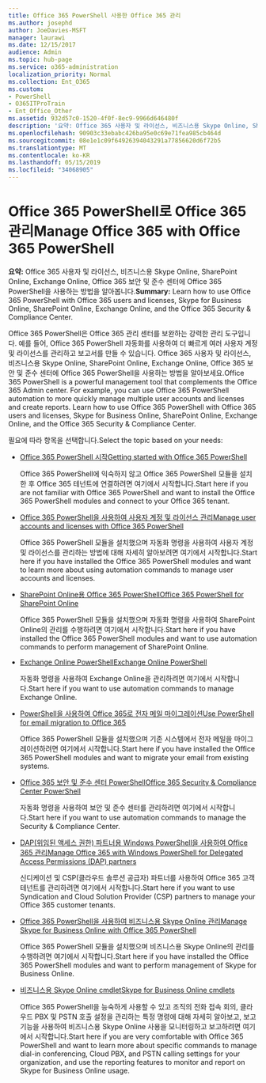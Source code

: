```yaml
---
title: Office 365 PowerShell 사용한 Office 365 관리
ms.author: josephd
author: JoeDavies-MSFT
manager: laurawi
ms.date: 12/15/2017
audience: Admin
ms.topic: hub-page
ms.service: o365-administration
localization_priority: Normal
ms.collection: Ent_O365
ms.custom:
- PowerShell
- O365ITProTrain
- Ent_Office_Other
ms.assetid: 932d57c0-1520-4f0f-8ec9-9966d646480f
description: '요약: Office 365 사용자 및 라이선스, 비즈니스용 Skype Online, SharePoint Online, Exchange Online, Office 365 보안 및 준수 센터에 Office 365 PowerShell을 사용하는 방법을 알아봅니다.'
ms.openlocfilehash: 90903c33ebabc426ba95e0c69e71fea985cb464d
ms.sourcegitcommit: 08e1e1c09f64926394043291a77856620d6f72b5
ms.translationtype: MT
ms.contentlocale: ko-KR
ms.lasthandoff: 05/15/2019
ms.locfileid: "34068905"
---
```

# <a name="manage-office-365-with-office-365-powershell"></a><span data-ttu-id="4cb45-103">Office 365 PowerShell로 Office 365 관리</span><span class="sxs-lookup"><span data-stu-id="4cb45-103">Manage Office 365 with Office 365 PowerShell</span></span>

 <span data-ttu-id="4cb45-104">**요약:** Office 365 사용자 및 라이선스, 비즈니스용 Skype Online, SharePoint Online, Exchange Online, Office 365 보안 및 준수 센터에 Office 365 PowerShell을 사용하는 방법을 알아봅니다.</span><span class="sxs-lookup"><span data-stu-id="4cb45-104">**Summary:** Learn how to use Office 365 PowerShell with Office 365 users and licenses, Skype for Business Online, SharePoint Online, Exchange Online, and the Office 365 Security & Compliance Center.</span></span>
  
<span data-ttu-id="4cb45-p101">Office 365 PowerShell은 Office 365 관리 센터를 보완하는 강력한 관리 도구입니다. 예를 들어, Office 365 PowerShell 자동화를 사용하여 더 빠르게 여러 사용자 계정 및 라이선스를 관리하고 보고서를 만들 수 있습니다. Office 365 사용자 및 라이선스, 비즈니스용 Skype Online, SharePoint Online, Exchange Online, Office 365 보안 및 준수 센터에 Office 365 PowerShell을 사용하는 방법을 알아보세요.</span><span class="sxs-lookup"><span data-stu-id="4cb45-p101">Office 365 PowerShell is a powerful management tool that complements the Office 365 Admin center. For example, you can use Office 365 PowerShell automation to more quickly manage multiple user accounts and licenses and create reports. Learn how to use Office 365 PowerShell with Office 365 users and licenses, Skype for Business Online, SharePoint Online, Exchange Online, and the Office 365 Security & Compliance Center.</span></span>
  
<span data-ttu-id="4cb45-108">필요에 따라 항목을 선택합니다.</span><span class="sxs-lookup"><span data-stu-id="4cb45-108">Select the topic based on your needs:</span></span>
  
- [<span data-ttu-id="4cb45-109">Office 365 PowerShell 시작</span><span class="sxs-lookup"><span data-stu-id="4cb45-109">Getting started with Office 365 PowerShell</span></span>](getting-started-with-office-365-powershell.md)

    <span data-ttu-id="4cb45-110">Office 365 PowerShell에 익숙하지 않고 Office 365 PowerShell 모듈을 설치한 후 Office 365 테넌트에 연결하려면 여기에서 시작합니다.</span><span class="sxs-lookup"><span data-stu-id="4cb45-110">Start here if you are not familiar with Office 365 PowerShell and want to install the Office 365 PowerShell modules and connect to your Office 365 tenant.</span></span>

- [<span data-ttu-id="4cb45-111">Office 365 PowerShell을 사용하여 사용자 계정 및 라이선스 관리</span><span class="sxs-lookup"><span data-stu-id="4cb45-111">Manage user accounts and licenses with Office 365 PowerShell</span></span>](manage-user-accounts-and-licenses-with-office-365-powershell.md)

    <span data-ttu-id="4cb45-112">Office 365 PowerShell 모듈을 설치했으며 자동화 명령을 사용하여 사용자 계정 및 라이선스를 관리하는 방법에 대해 자세히 알아보려면 여기에서 시작합니다.</span><span class="sxs-lookup"><span data-stu-id="4cb45-112">Start here if you have installed the Office 365 PowerShell modules and want to learn more about using automation commands to manage user accounts and licenses.</span></span>

- [<span data-ttu-id="4cb45-113">SharePoint Online용 Office 365 PowerShell</span><span class="sxs-lookup"><span data-stu-id="4cb45-113">Office 365 PowerShell for SharePoint Online</span></span>](https://technet.microsoft.com/library/fp161362.aspx)

    <span data-ttu-id="4cb45-114">Office 365 PowerShell 모듈을 설치했으며 자동화 명령을 사용하여 SharePoint Online의 관리를 수행하려면 여기에서 시작합니다.</span><span class="sxs-lookup"><span data-stu-id="4cb45-114">Start here if you have installed the Office 365 PowerShell modules and want to use automation commands to perform management of SharePoint Online.</span></span>

- [<span data-ttu-id="4cb45-115">Exchange Online PowerShell</span><span class="sxs-lookup"><span data-stu-id="4cb45-115">Exchange Online PowerShell</span></span>](https://docs.microsoft.com/powershell/exchange/exchange-online/exchange-online-powershell)

    <span data-ttu-id="4cb45-116">자동화 명령을 사용하여 Exchange Online을 관리하려면 여기에서 시작합니다.</span><span class="sxs-lookup"><span data-stu-id="4cb45-116">Start here if you want to use automation commands to manage Exchange Online.</span></span>

- [<span data-ttu-id="4cb45-117">PowerShell을 사용하여 Office 365로 전자 메일 마이그레이션</span><span class="sxs-lookup"><span data-stu-id="4cb45-117">Use PowerShell for email migration to Office 365</span></span>](use-powershell-for-email-migration-to-office-365.md)

    <span data-ttu-id="4cb45-118">Office 365 PowerShell 모듈을 설치했으며 기존 시스템에서 전자 메일을 마이그레이션하려면 여기에서 시작합니다.</span><span class="sxs-lookup"><span data-stu-id="4cb45-118">Start here if you have installed the Office 365 PowerShell modules and want to migrate your email from existing systems.</span></span>

- [<span data-ttu-id="4cb45-119">Office 365 보안 및 준수 센터 PowerShell</span><span class="sxs-lookup"><span data-stu-id="4cb45-119">Office 365 Security & Compliance Center PowerShell</span></span>](https://docs.microsoft.com/powershell/exchange/office-365-scc/office-365-scc-powershell)

    <span data-ttu-id="4cb45-120">자동화 명령을 사용하여 보안 및 준수 센터를 관리하려면 여기에서 시작합니다.</span><span class="sxs-lookup"><span data-stu-id="4cb45-120">Start here if you want to use automation commands to manage the Security & Compliance Center.</span></span>

- [<span data-ttu-id="4cb45-121">DAP(위임된 액세스 권한) 파트너용 Windows PowerShell을 사용하여 Office 365 관리</span><span class="sxs-lookup"><span data-stu-id="4cb45-121">Manage Office 365 with Windows PowerShell for Delegated Access Permissions (DAP) partners</span></span>](manage-office-365-with-windows-powershell-for-delegated-access-permissions-dap-p.md)

    <span data-ttu-id="4cb45-122">신디케이션 및 CSP(클라우드 솔루션 공급자) 파트너를 사용하여 Office 365 고객 테넌트를 관리하려면 여기에서 시작합니다.</span><span class="sxs-lookup"><span data-stu-id="4cb45-122">Start here if you want to use Syndication and Cloud Solution Provider (CSP) partners to manage your Office 365 customer tenants.</span></span>

- [<span data-ttu-id="4cb45-123">Office 365 PowerShell을 사용하여 비즈니스용 Skype Online 관리</span><span class="sxs-lookup"><span data-stu-id="4cb45-123">Manage Skype for Business Online with Office 365 PowerShell</span></span>](manage-skype-for-business-online-with-office-365-powershell.md)

    <span data-ttu-id="4cb45-124">Office 365 PowerShell 모듈을 설치했으며 비즈니스용 Skype Online의 관리를 수행하려면 여기에서 시작합니다.</span><span class="sxs-lookup"><span data-stu-id="4cb45-124">Start here if you have installed the Office 365 PowerShell modules and want to perform management of Skype for Business Online.</span></span>

- [<span data-ttu-id="4cb45-125">비즈니스용 Skype Online cmdlet</span><span class="sxs-lookup"><span data-stu-id="4cb45-125">Skype for Business Online cmdlets</span></span>](https://technet.microsoft.com/library/mt228132.aspx)

    <span data-ttu-id="4cb45-126">Office 365 PowerShell을 능숙하게 사용할 수 있고 조직의 전화 접속 회의, 클라우드 PBX 및 PSTN 호출 설정을 관리하는 특정 명령에 대해 자세히 알아보고, 보고 기능을 사용하여 비즈니스용 Skype Online 사용을 모니터링하고 보고하려면 여기에서 시작합니다.</span><span class="sxs-lookup"><span data-stu-id="4cb45-126">Start here if you are very comfortable with Office 365 PowerShell and want to learn more about specific commands to manage dial-in conferencing, Cloud PBX, and PSTN calling settings for your organization, and use the reporting features to monitor and report on Skype for Business Online usage.</span></span>
